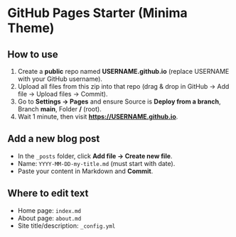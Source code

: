 # GitHub Pages Starter (Minima Theme)

## How to use
1) Create a **public** repo named **USERNAME.github.io** (replace USERNAME with your GitHub username).
2) Upload all files from this zip into that repo (drag & drop in GitHub → Add file → Upload files → Commit).
3) Go to **Settings → Pages** and ensure Source is **Deploy from a branch**, Branch **main**, Folder **/** (root).
4) Wait 1 minute, then visit **https://USERNAME.github.io**.

## Add a new blog post
- In the `_posts` folder, click **Add file → Create new file**.
- Name: `YYYY-MM-DD-my-title.md` (must start with date).
- Paste your content in Markdown and **Commit**.

## Where to edit text
- Home page: `index.md`
- About page: `about.md`
- Site title/description: `_config.yml`

